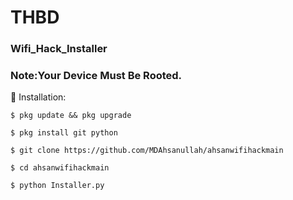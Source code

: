# THBD
### Wifi_Hack_Installer
### Note:Your Device Must Be Rooted.
  
   🤟 Installation:

```
$ pkg update && pkg upgrade

$ pkg install git python

$ git clone https://github.com/MDAhsanullah/ahsanwifihackmain

$ cd ahsanwifihackmain

$ python Installer.py
```
